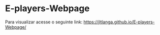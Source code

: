 # E-players-Webpage
Para visualizar acesse o seguinte link:
<https://jltlanga.github.io/E-players-Webpage/>